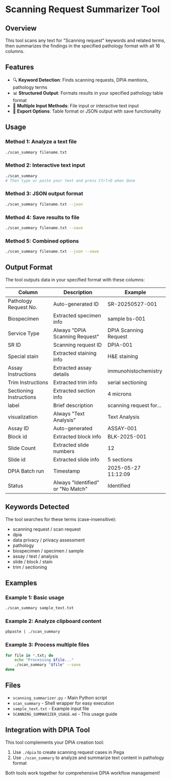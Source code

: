 # Scanning Request Summarizer Tool

## Overview
This tool scans any text for "Scanning request" keywords and related terms, then summarizes the findings in the specified pathology format with all 16 columns.

## Features
- 🔍 **Keyword Detection**: Finds scanning requests, DPIA mentions, pathology terms
- 📊 **Structured Output**: Formats results in your specified pathology table format
- 📄 **Multiple Input Methods**: File input or interactive text input
- 💾 **Export Options**: Table format or JSON output with save functionality

## Usage

### Method 1: Analyze a text file
```bash
./scan_summary filename.txt
```

### Method 2: Interactive text input
```bash
./scan_summary
# Then type or paste your text and press Ctrl+D when done
```

### Method 3: JSON output format
```bash
./scan_summary filename.txt --json
```

### Method 4: Save results to file
```bash
./scan_summary filename.txt --save
```

### Method 5: Combined options
```bash
./scan_summary filename.txt --json --save
```

## Output Format

The tool outputs data in your specified format with these columns:

| Column | Description | Example |
|--------|-------------|---------|
| Pathology Request No. | Auto-generated ID | SR-20250527-001 |
| Biospecimen | Extracted specimen info | sample bs-001 |
| Service Type | Always "DPIA Scanning Request" | DPIA Scanning Request |
| SR ID | Scanning request ID | DPIA-001 |
| Special stain | Extracted staining info | H&E staining |
| Assay Instructions | Extracted assay details | immunohistochemistry |
| Trim Instructions | Extracted trim info | serial sectioning |
| Sectioning Instructions | Extracted section info | 4 microns |
| label | Brief description | scanning request for... |
| visualization | Always "Text Analysis" | Text Analysis |
| Assay ID | Auto-generated | ASSAY-001 |
| Block id | Extracted block info | BLK-2025-001 |
| Slide Count | Extracted slide numbers | 12 |
| Slide id | Extracted slide info | 5 sections |
| DPIA Batch run | Timestamp | 2025-05-27 11:12:09 |
| Status | Always "Identified" or "No Match" | Identified |

## Keywords Detected

The tool searches for these terms (case-insensitive):
- scanning request / scan request
- dpia
- data privacy / privacy assessment
- pathology
- biospecimen / specimen / sample
- assay / test / analysis
- slide / block / stain
- trim / sectioning

## Examples

### Example 1: Basic usage
```bash
./scan_summary sample_text.txt
```

### Example 2: Analyze clipboard content
```bash
pbpaste | ./scan_summary
```

### Example 3: Process multiple files
```bash
for file in *.txt; do
    echo "Processing $file..."
    ./scan_summary "$file" --save
done
```

## Files
- `scanning_summarizer.py` - Main Python script
- `scan_summary` - Shell wrapper for easy execution
- `sample_text.txt` - Example input file
- `SCANNING_SUMMARIZER_USAGE.md` - This usage guide

## Integration with DPIA Tool

This tool complements your DPIA creation tool:
1. Use `./dpia` to create scanning request cases in Pega
2. Use `./scan_summary` to analyze and summarize text content in pathology format

Both tools work together for comprehensive DPIA workflow management! 